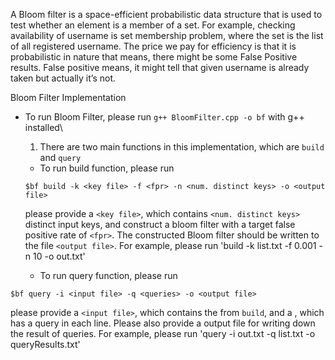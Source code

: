 A Bloom filter is a space-efficient probabilistic data structure that is used to test whether an element is a member of a set.
For example, checking availability of username is set membership problem, where the set is the list of all registered username.
The price we pay for efficiency is that it is probabilistic in nature that means, there might be some False Positive results.
False positive means, it might tell that given username is already taken but actually it’s not.  

Bloom Filter Implementation
- To run Bloom Filter, please run `g++ BloomFilter.cpp -o bf` with g++ installed\
  1. There are two main functions in this implementation, which are `build` and `query`
  - To run build function, please run  
  ```
  $bf build -k <key file> -f <fpr> -n <num. distinct keys> -o <output file>
  ``` 
  please provide a `<key file>`, which contains `<num. distinct keys>` distinct input keys, 
  and construct a bloom filter with a target false positive rate of `<fpr>`. The constructed Bloom filter should be written to the file `<output file>`.
For example, please run 'build -k list.txt -f 0.001 -n 10 -o out.txt'

  - To run query function, please run  
```
$bf query -i <input file> -q <queries> -o <output file>
```

  please provide a `<input file>`, which contains the <output file> from `build`, and a <queries>, which has a query in each line. 
  Please also provide a output file <output file> for writing down the result of queries.
  For example, please run 'query -i out.txt -q list.txt -o queryResults.txt'
